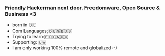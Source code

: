 ### Friendly Hackerman next door. Freedomware, Open Source &  Business <3  
* born in 🇩🇪
* Com Languages;🇩🇪🇬🇧🇺🇸
* Trying to learn:🇫🇷🇨🇳🇷🇺 
* Supporting: 🇺🇦
* I am only working 100% remote and globalized :-)
